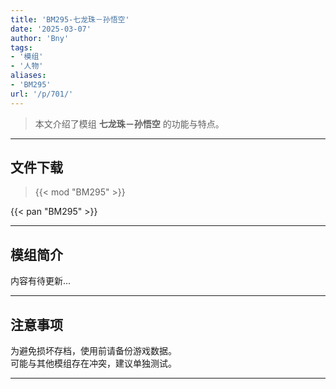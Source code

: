 ```yaml
---
title: 'BM295-七龙珠－孙悟空'
date: '2025-03-07'
author: 'Bny'
tags:
- '模组'
- '人物'
aliases:
- 'BM295'
url: '/p/701/'
---
```


> 本文介绍了模组 **七龙珠－孙悟空** 的功能与特点。

---

## 文件下载  

> {{< mod "BM295" >}}  

{{< pan "BM295" >}}  

---

## 模组简介

>  
内容有待更新...  

---

## 注意事项

>  
为避免损坏存档，使用前请备份游戏数据。  
可能与其他模组存在冲突，建议单独测试。  

---

